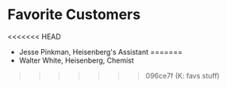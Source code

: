 # Favorite Customers
<<<<<<< HEAD
* Jesse Pinkman, Heisenberg's Assistant
=======
* Walter White, Heisenberg, Chemist
>>>>>>> 096ce7f (K: favs stuff)
